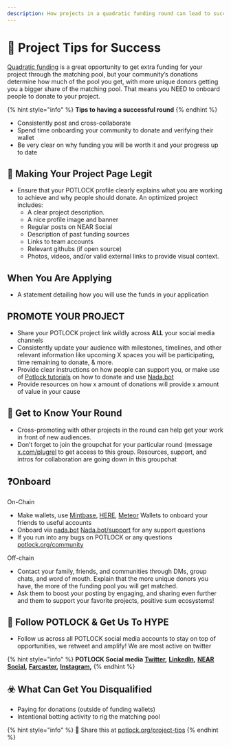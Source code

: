 ```yaml
---
description: How projects in a quadratic funding round can lead to success
---
```


# 🚀 Project Tips for Success

[Quadratic funding](https://wtfisqf.com) is a great opportunity to get extra funding for your project through the matching pool, but your community’s donations determine how much of the pool you get, with more unique donors getting you a bigger share of the matching pool. That means you NEED to onboard people to donate to your project.

{% hint style="info" %}
**Tips to having a successful round**
{% endhint %}

* Consistently post and cross-collaborate
* Spend time onboarding your community to donate and verifying their wallet
* Be very clear on why funding you will be worth it and your progress up to date

## 💎 Making Your Project Page Legit

* Ensure that your POTLOCK profile clearly explains what you are working to achieve and why people should donate. An optimized project includes:
  * A clear project description.
  * A nice profile image and banner
  * Regular posts on NEAR Social
  * Description of past funding sources
  * Links to team accounts
  * Relevant githubs (if open source)
  * Photos, videos, and/or valid external links to provide visual context.

## When You Are Applying

* A statement detailing how you will use the funds in your application

## PROMOTE YOUR PROJECT

* Share your POTLOCK project link wildly across **ALL** your social media channels
* Consistently update your audience with milestones, timelines, and other relevant information like upcoming X spaces you will be participating, time remaining to donate, & more.
* Provide clear instructions on how people can support you, or make use of [Potlock tutorials](https://www.notion.so/Create-Ecosystem-potlock-org-511ee4e8c9124e4787d415bd96ccd656?pvs=21) on how to donate and use [Nada.bot](http://nada.bot)
* Provide resources on how x amount of donations will provide x amount of value in your cause

## 👋 Get to Know Your Round

* Cross-promoting with other projects in the round can help get your work in front of new audiences.
* Don’t forget to join the groupchat for your particular round (message [x.com/plugrel](http://x.com/plugrel) to get access to this group. Resources, support, and intros for collaboration are going down in this groupchat

## ❓Onboard

On-Chain

* Make wallets, use [Mintbase](https://www.notion.so/Mintbase-Open-Source-NFT-ed0c0e4dc99540f6aaa8982b773661e0?pvs=21), [HERE](https://www.notion.so/Streaming-and-Vesting-App-36a5f9ce02e448fc8e08274a49e15e63?pvs=21), [Meteor](https://www.notion.so/Streaming-and-Vesting-App-36a5f9ce02e448fc8e08274a49e15e63?pvs=21) Wallets to onboard your friends to useful accounts
* Onboard via [nada.bot](http://nada.bot) [Nada.bot/support](http://nada.bot/support) for any support questions
* If you run into any bugs on POTLOCK or any questions [potlock.org/community](http://potlock.org/community)

Off-chain

* Contact your family, friends, and communities through DMs, group chats, and word of mouth. Explain that the more unique donors you have, the more of the funding pool you will get matched.
* Ask them to boost your posting by engaging, and sharing even further and them to support your favorite projects, positive sum ecosystems!

## 📣 **Follow POTLOCK & Get Us To** HYPE

* Follow us across all POTLOCK social media accounts to stay on top of opportunities, we retweet and amplify! We are most active on twitter

{% hint style="info" %}
**POTLOCK Social media** [**Twitter**](https://x.com/potlock_)**,** [**LinkedIn**](https://linkedin.com/company/potlock)**,** [**NEAR Social**](https://potlock.near.social)**,** [**Farcaster**](http://warpcast.com/potlock)**,** [**Instagram**](https://instagram.com/potlock.global)**,**
{% endhint %}

## ☣️ What Can Get You Disqualified

* Paying for donations (outside of funding wallets)
* Intentional botting activity to rig the matching pool

{% hint style="info" %}
🔗 Share this at [potlock.org/project-tips](http://potlock.org/project-tips)
{% endhint %}
